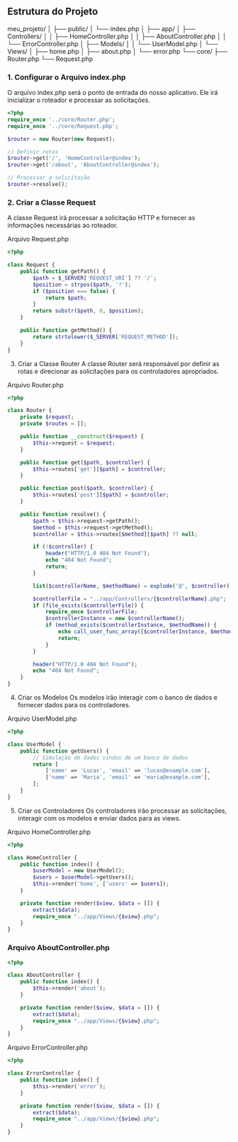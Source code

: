## Estrutura do Projeto
meu_projeto/
│
├── public/
│   └── index.php
│
├── app/
│   ├── Controllers/
│   │   ├── HomeController.php
│   │   ├── AboutController.php
│   │   └── ErrorController.php
│   ├── Models/
│   │   └── UserModel.php
│   └── Views/
│       ├── home.php
│       ├── about.php
│       └── error.php
└── core/
    ├── Router.php
    └── Request.php
    
### 1. Configurar o Arquivo index.php
O arquivo index.php será o ponto de entrada do nosso aplicativo. Ele irá inicializar o roteador e processar as solicitações.
````php
<?php
require_once '../core/Router.php';
require_once '../core/Request.php';

$router = new Router(new Request);

// Definir rotas
$router->get('/', 'HomeController@index');
$router->get('/about', 'AboutController@index');

// Processar a solicitação
$router->resolve();
````
### 2. Criar a Classe Request
A classe Request irá processar a solicitação HTTP e fornecer as informações necessárias ao roteador.

Arquivo Request.php
````php
<?php

class Request {
    public function getPath() {
        $path = $_SERVER['REQUEST_URI'] ?? '/';
        $position = strpos($path, '?');
        if ($position === false) {
            return $path;
        }
        return substr($path, 0, $position);
    }

    public function getMethod() {
        return strtolower($_SERVER['REQUEST_METHOD']);
    }
}
````
3. Criar a Classe Router
A classe Router será responsável por definir as rotas e direcionar as solicitações para os controladores apropriados.

Arquivo Router.php
````php
<?php

class Router {
    private $request;
    private $routes = [];

    public function __construct($request) {
        $this->request = $request;
    }

    public function get($path, $controller) {
        $this->routes['get'][$path] = $controller;
    }

    public function post($path, $controller) {
        $this->routes['post'][$path] = $controller;
    }

    public function resolve() {
        $path = $this->request->getPath();
        $method = $this->request->getMethod();
        $controller = $this->routes[$method][$path] ?? null;

        if (!$controller) {
            header("HTTP/1.0 404 Not Found");
            echo "404 Not Found";
            return;
        }

        list($controllerName, $methodName) = explode('@', $controller);

        $controllerFile = "../app/Controllers/{$controllerName}.php";
        if (file_exists($controllerFile)) {
            require_once $controllerFile;
            $controllerInstance = new $controllerName();
            if (method_exists($controllerInstance, $methodName)) {
                echo call_user_func_array([$controllerInstance, $methodName], []);
                return;
            }
        }

        header("HTTP/1.0 404 Not Found");
        echo "404 Not Found";
    }
}
````
4. Criar os Modelos
Os modelos irão interagir com o banco de dados e fornecer dados para os controladores.

Arquivo UserModel.php
````php
<?php

class UserModel {
    public function getUsers() {
        // Simulação de dados vindos de um banco de dados
        return [
            ['name' => 'Lucas', 'email' => 'lucas@example.com'],
            ['name' => 'Maria', 'email' => 'maria@example.com'],
        ];
    }
}
````
5. Criar os Controladores
Os controladores irão processar as solicitações, interagir com os modelos e enviar dados para as views.

Arquivo HomeController.php
````php
<?php

class HomeController {
    public function index() {
        $userModel = new UserModel();
        $users = $userModel->getUsers();
        $this->render('home', ['users' => $users]);
    }

    private function render($view, $data = []) {
        extract($data);
        require_once "../app/Views/{$view}.php";
    }
}
````
### Arquivo AboutController.php

````php
<?php

class AboutController {
    public function index() {
        $this->render('about');
    }

    private function render($view, $data = []) {
        extract($data);
        require_once "../app/Views/{$view}.php";
    }
}
````
Arquivo ErrorController.php
````php
<?php

class ErrorController {
    public function index() {
        $this->render('error');
    }

    private function render($view, $data = []) {
        extract($data);
        require_once "../app/Views/{$view}.php";
    }
}
````